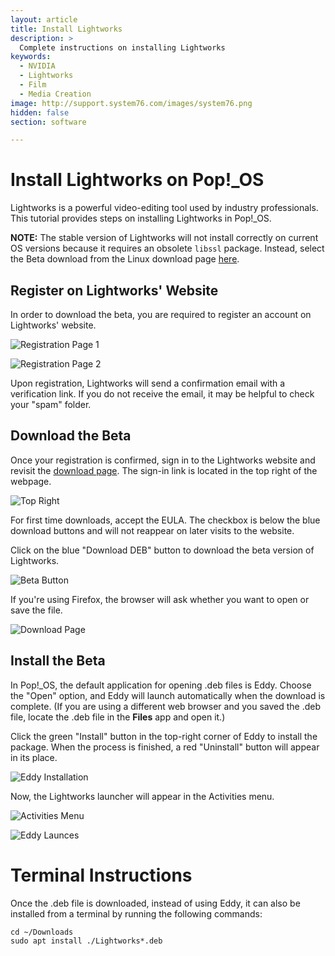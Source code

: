 ```yaml
---
layout: article
title: Install Lightworks
description: >
  Complete instructions on installing Lightworks
keywords:
  - NVIDIA
  - Lightworks
  - Film
  - Media Creation
image: http://support.system76.com/images/system76.png
hidden: false
section: software

---
```


# Install Lightworks on Pop!\_OS

Lightworks is a powerful video-editing tool used by industry professionals. This tutorial provides steps on installing Lightworks in Pop!\_OS.

**NOTE:** The stable version of Lightworks will not install correctly on current OS versions because it requires an obsolete ```libssl``` package. Instead, select the Beta download from the Linux download page [here](https://www.lwks.com/get-linux).

## Register on Lightworks' Website

In order to download the beta, you are required to register an account on Lightworks' website.

![Registration Page 1](/images/lightworks/lightworks-registration-page-1.png)

![Registration Page 2](/images/lightworks/lightworks-registration-page-2.png)

Upon registration, Lightworks will send a confirmation email with a verification link. If you do not receive the email, it may be helpful to check your "spam" folder.

## Download the Beta

Once your registration is confirmed, sign in to the Lightworks website and revisit the [download page](https://www.lwks.com/get-linux). The sign-in link is located in the top right of the webpage.

![Top Right](/images/lightworks/lightworks-top-right.png)

For first time downloads, accept the EULA. The checkbox is below the blue download buttons and will not reappear on later visits to the website.

Click on the blue "Download DEB" button to download the beta version of Lightworks.

![Beta Button](/images/lightworks/lightworks-beta-download-button.png)

If you're using Firefox, the browser will ask whether you want to open or save the file.

![Download Page](/images/lightworks/lightworks-beta-downnload-with-eddy.png)

## Install the Beta

In Pop!\_OS, the default application for opening .deb files is Eddy. Choose the "Open" option, and Eddy will launch automatically when the download is complete. (If you are using a different web browser and you saved the .deb file, locate the .deb file in the **Files** app and open it.)

Click the green "Install" button in the top-right corner of Eddy to install the package. When the process is finished, a red "Uninstall" button will appear in its place.

![Eddy Installation](/images/lightworks/lightworks-eddy-2.png)

Now, the Lightworks launcher will appear in the Activities menu.

![Activities Menu](/images/lightworks/lightworks-activities-menu.png)

![Eddy Launces](/images/lightworks/lightworks-installed.png)

# Terminal Instructions

Once the .deb file is downloaded, instead of using Eddy, it can also be installed from a terminal by running the following commands:

```
cd ~/Downloads
sudo apt install ./Lightworks*.deb
```
